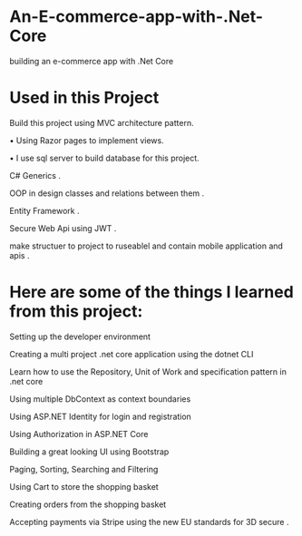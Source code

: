 # An-E-commerce-app-with-.Net-Core
  building an e-commerce app with .Net Core 


# Used in this Project


 Build this project using MVC architecture pattern.
 
• Using Razor pages to implement views.

• I use sql server to build database for this project.

C# Generics .

OOP in design classes and relations between them .

Entity Framework .

Secure Web Api using JWT . 

make structuer to project to ruseablel and contain mobile application and apis . 








# Here are some of the things I learned from this project:

Setting up the developer environment

Creating a multi project .net core application using the dotnet CLI


Learn how to use the Repository, Unit of Work and specification pattern in .net core

Using multiple DbContext as context boundaries

Using ASP.NET Identity for login and registration


Using Authorization in ASP.NET Core

Building a great looking UI using Bootstrap


Paging, Sorting, Searching and Filtering

Using Cart to store the shopping basket

Creating orders from the shopping basket

Accepting payments via Stripe using the new EU standards for 3D secure . 
